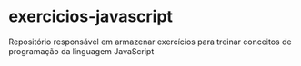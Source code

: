 # exercicios-javascript
Repositório responsável em armazenar exercícios para treinar conceitos de programação da linguagem JavaScript
